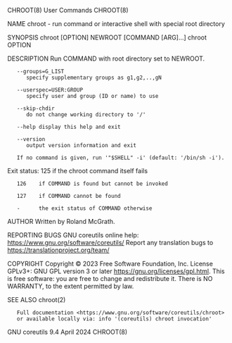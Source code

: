 CHROOT(8)								 User Commands								     CHROOT(8)

NAME
       chroot - run command or interactive shell with special root directory

SYNOPSIS
       chroot [OPTION] NEWROOT [COMMAND [ARG]...]
       chroot OPTION

DESCRIPTION
       Run COMMAND with root directory set to NEWROOT.

       --groups=G_LIST
	      specify supplementary groups as g1,g2,..,gN

       --userspec=USER:GROUP
	      specify user and group (ID or name) to use

       --skip-chdir
	      do not change working directory to '/'

       --help display this help and exit

       --version
	      output version information and exit

       If no command is given, run '"$SHELL" -i' (default: '/bin/sh -i').

   Exit status:
       125    if the chroot command itself fails

       126    if COMMAND is found but cannot be invoked

       127    if COMMAND cannot be found

       -      the exit status of COMMAND otherwise

AUTHOR
       Written by Roland McGrath.

REPORTING BUGS
       GNU coreutils online help: <https://www.gnu.org/software/coreutils/>
       Report any translation bugs to <https://translationproject.org/team/>

COPYRIGHT
       Copyright © 2023 Free Software Foundation, Inc.	License GPLv3+: GNU GPL version 3 or later <https://gnu.org/licenses/gpl.html>.
       This is free software: you are free to change and redistribute it.  There is NO WARRANTY, to the extent permitted by law.

SEE ALSO
       chroot(2)

       Full documentation <https://www.gnu.org/software/coreutils/chroot>
       or available locally via: info '(coreutils) chroot invocation'

GNU coreutils 9.4							  April 2024								     CHROOT(8)
